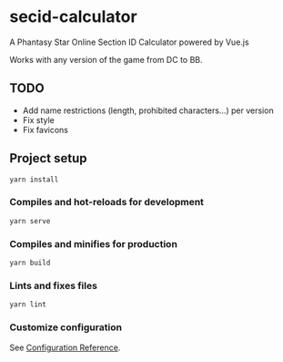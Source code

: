 # secid-calculator
A Phantasy Star Online Section ID Calculator powered by Vue.js

Works with any version of the game from DC to BB.

## TODO
- Add name restrictions (length, prohibited characters…) per version
- Fix style
- Fix favicons

## Project setup
```
yarn install
```

### Compiles and hot-reloads for development
```
yarn serve
```

### Compiles and minifies for production
```
yarn build
```

### Lints and fixes files
```
yarn lint
```

### Customize configuration
See [Configuration Reference](https://cli.vuejs.org/config/).

